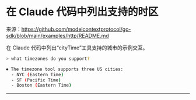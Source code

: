 # 在 Claude 代码中列出支持的时区

来源：https://github.com/modelcontextprotocol/go-sdk/blob/main/examples/http/README.md

在 Claude 代码中列出“cityTime”工具支持的城市的示例交互。

```bash
> what timezones do you support?

⏺ The timezone tool supports three US cities:
  - NYC (Eastern Time)
  - SF (Pacific Time)
  - Boston (Eastern Time)
```

--------------------------------
